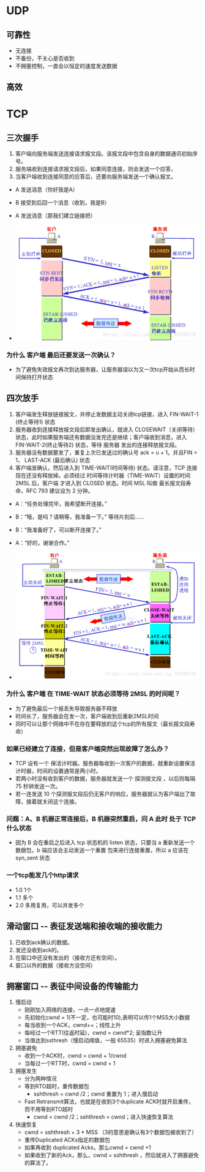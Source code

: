 # UDP
## 可靠性
- 无连接
- 不备份，不关心是否收到
- 不拥塞控制，一直会以恒定的速度发送数据
## 高效

# TCP
## 三次握手
1. 客户端向服务端发送连接请求报文段。该报文段中包含自身的数据通讯初始序号。
2. 服务端收到连接请求报文段后，如果同意连接，则会发送一个应答，
3. 当客户端收到连接同意的应答后，还要向服务端发送一个确认报文。
- A 发送消息（你好我是A）
- B 接受到后回一个消息（收到，我是B）
- A 发送消息（那我们建立链接把）

- ![tcp1](../img/tcp1.png)

### 为什么 客户端 最后还要发送一次确认？
- 为了避免失效报文再次到达服务器，让服务器误以为又一次tcp开始从而长时间保持打开状态   

## 四次放手
1. 客户端发生释放链接报文，并停止发数据主动关闭tcp链接，进入 FIN-WAIT-1 (终止等待1) 状态
2. 服务器收到连接释放报文段后即发出确认，就进入 CLOSEWAIT（关闭等待）状态，此时如果服务端还有数据没发完还是继续；客户端收到消息，进入 FIN-WAIT-2(终止等待2) 状态，等待 服务器 发出的连接释放报文段。
3. 服务器没有数据要发了，重复上次已发送过的确认号 ack = u + 1。并且FIN = 1， LAST-ACK (最后确认) 状态
4. 客户端发确认，然后进入到 TIME-WAIT(时间等待) 状态。请注意，TCP 连接现在还没有释放掉。必须经过 时间等待计时器（TIME-WAIT）设置的时间 2MSL 后，客户端 才进入到 CLOSED 状态。时间 MSL 叫做 最长报文段寿命，RFC 793 建议设为 2 分钟。

- A：“任务处理完毕，我希望断开连接。”
- B：“哦，是吗？请稍等，我准备一下。”
等待片刻后……
- B：“我准备好了，可以断开连接了。”
- A：“好的，谢谢合作。”

- ![tcp1](../img/tcp2.png)

### 为什么 客户端 在 TIME-WAIT 状态必须等待 2MSL 的时间呢？
- 为了避免最后一个报丢失导致服务器不释放
- 时间长了，服务器会在发一次，客户端收到后重新2MSL时间
- 同时可以让那个网络中不在存在要释放的这个tcp的所有报文（最长报文段寿命）
  
### 如果已经建立了连接，但是客户端突然出现故障了怎么办？
- TCP 设有一个 保活计时器。服务器每收到一次客户的数据，就重新设置保活计时器，时间的设置通常是两小时。
- 若两小时没有收到客户的数据，服务器就发送一个 探测报文段 ，以后则每隔 75 秒钟发送一次。
- 若一连发送 10 个探测报文段后仍无客户的响应，服务器就认为客户端出了故障，接着就关闭这个连接。

### 问题：A、B 机器正常连接后，B 机器突然重启，问 A 此时 处于 TCP 什么状态
- 因为 B 会在重启之后进入 tcp 状态机的 listen 状态，只要当 a 重新发送一个数据包，b 端应该会主动发送一个重置 包来进行连接重置，所以 a 应该在 syn_sent 状态

### 一个tcp能发几个http请求
- 1.0 1个
- 1.1 多个
- 2.0 多用复用，可以并发多个

## 滑动窗口 -- 表征发送端和接收端的接收能力
1. 已收到ack确认的数据。
2. 发还没收到ack的。
3. 在窗口中还没有发出的（接收方还有空间）。
4. 窗口以外的数据（接收方没空间）

## 拥塞窗口 -- 表征中间设备的传输能力
1. 慢启动
   - 刚刚加入网络的连接，一点一点地提速
   - 先初始化cwnd = 1(不一定，也可能时10),表明可以传1个MSS大小数据
   - 每当收到一个ACK，cwnd++；线性上升
   - 每经过一个RTT(往返时延)，cwnd = cwnd*2; 呈指数让升
   - 当值达到ssthresh（慢启动阈值，一般 65535）时进入拥塞避免算法
2. 拥塞避免
   - 收到一个ACK时，cwnd = cwnd + 1/cwnd
   - 当每过一个RTT时，cwnd = cwnd + 1
3. 拥塞发生
   - 分为两种情况
   - 等到RTO超时，重传数据包
     - sshthresh =  cwnd /2；cwnd 重置为 1；进入慢启动
   - Fast Retransmit算法，也就是在收到3个duplicate ACK时就开启重传，而不用等到RTO超时
     - cwnd = cwnd /2；sshthresh = cwnd；进入快速恢复算法
4. 快速恢复
   - cwnd = sshthresh  + 3 * MSS （3的意思是确认有3个数据包被收到了）
   - 重传Duplicated ACKs指定的数据包
   - 如果再收到 duplicated Acks，那么cwnd = cwnd +1
   - 如果收到了新的Ack，那么，cwnd = sshthresh ，然后就进入了拥塞避免的算法了。
